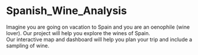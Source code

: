 # Spanish_Wine_Analysis

Imagine you are going on vacation to Spain and you are an oenophile (wine lover). Our project will help you explore the wines of Spain.  
Our interactive map and dashboard will help you plan your trip and include a sampling of wine. 
